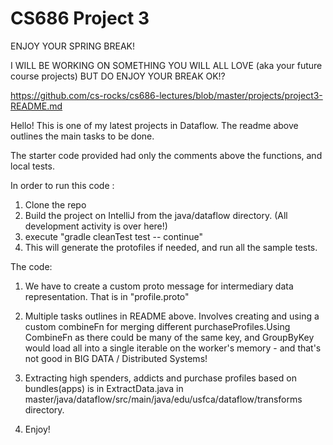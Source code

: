 # CS686 Project 3

ENJOY YOUR SPRING BREAK!

I WILL BE WORKING ON SOMETHING YOU WILL ALL LOVE (aka your future course projects) BUT DO ENJOY YOUR BREAK OK!?

https://github.com/cs-rocks/cs686-lectures/blob/master/projects/project3-README.md



Hello! This is one of my latest projects in Dataflow. The readme above outlines the main tasks to be done.

The starter code provided had only the comments above the functions, and local tests.

In order to run this code :
1. Clone the repo
2. Build the project on IntelliJ from the java/dataflow directory. (All development activity is over here!)
3. execute "gradle cleanTest test -- continue"
4. This will generate the protofiles if needed, and run all the sample tests.


The code:
1. We have to create a custom proto message for intermediary data representation. That is in "profile.proto" 

2. Multiple tasks outlines in README above. Involves creating and using a custom combineFn for merging different purchaseProfiles.Using CombineFn as there could be many of the same key, and GroupByKey would load all into a single iterable on the worker's memory - and that's not good in BIG DATA / Distributed Systems!

3. Extracting high spenders, addicts and purchase profiles based on bundles(apps) is in ExtractData.java in master/java/dataflow/src/main/java/edu/usfca/dataflow/transforms directory.

4. Enjoy!
